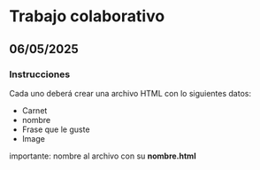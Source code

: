 <h1>Trabajo colaborativo</h1>
<h2>06/05/2025</h2>
<h3>Instrucciones</h3>
<p>
Cada uno deberá crear una archivo HTML con lo siguientes datos:
<ul>
    <li>Carnet</li>
    <li>nombre</li>
    <li>Frase que le guste</li>
    <li>Image</li>
</ul>
importante: nombre al archivo con su <b>nombre.html<b>
</p>